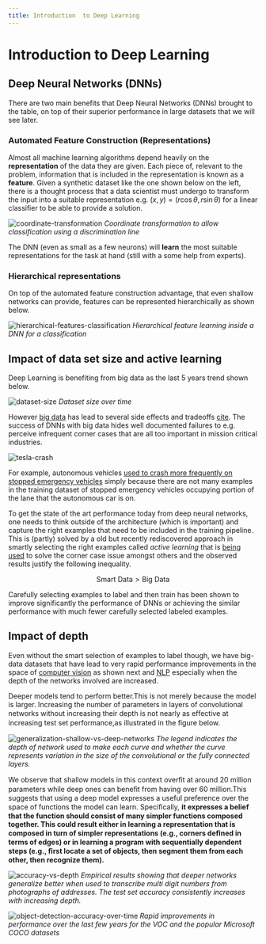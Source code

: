 ```yaml
---
title: Introduction  to Deep Learning 
---
```


# Introduction  to Deep Learning 

## Deep Neural Networks (DNNs) 

There are two main benefits that Deep Neural Networks (DNNs) brought to the table, on top of their superior performance in large datasets that we will see later.

### Automated Feature Construction (Representations)

Almost all machine learning algorithms depend heavily on the **representation** of the data they are given.  Each piece of, relevant to the problem, information that is included in the representation is known as a **feature**.  Given  a synthetic dataset like the one shown below on the left,  there is a thought process that a data scientist must undergo to transform the input into a suitable representation e.g. $(x,y)=(r\cos\theta,r\sin\theta)$ for a linear classifier to be able to provide a solution.

![coordinate-transformation](images/coordinate-transformative-representation.png)
*Coordinate transformation to allow classification using a discrimination line*

The DNN (even as small as a few neurons) will **learn** the most suitable representations for the task at hand (still with a some help from experts). 

### Hierarchical representations 

On top of the automated feature construction advantage, that even shallow networks can provide, features can be represented hierarchically as shown below.

![hierarchical-features-classification](images/hierarchical-features-classification.png)
*Hierarchical feature learning inside a DNN for a classification*


## Impact of data set size and active learning

Deep Learning is benefiting from big data as the last 5 years trend shown below.  

![dataset-size](images/dataset-size.png#center)
*Dataset size over time*

However [big data](https://www.kaggle.com/datasets?sortBy=relevance&group=featured&search=image) has lead to several side effects and tradeoffs [cite](https://papers.nips.cc/paper/3323-the-tradeoffs-of-large-scale-learning.pdf). The success of DNNs with big data hides well documented failures to e.g. perceive infrequent corner cases that are all too important in mission critical industries. 

![tesla-crash](images/tesla-crash.jpeg#center)

For example, autonomous vehicles [used to crash more frequently on stopped emergency vehicles](https://www.theguardian.com/technology/2018/may/29/tesla-crash-autopilot-california-police-car) simply because there are not many examples in the training dataset of stopped emergency vehicles occupying portion of the lane that the autonomous car is on. 

To get the state of the art performance today from deep neural networks, one needs to think outside of the architecture (which is important) and capture the right examples that need to be included in the training pipeline. This is (partly) solved by a old but recently rediscovered approach in smartly selecting the right examples called  _active learning_ that is [being used](http://www.alectio.com/technology) to solve the corner case issue amongst others and the observed results justify the following inequality. 

$$\text{Smart Data} > \text{Big Data}$$

Carefully selecting examples to label and then train has been shown to improve significantly the performance of DNNs or achieving the similar performance with much fewer carefully selected labeled examples. 

## Impact of depth

Even without the smart selection of examples to label though, we have big-data datasets that have lead to very rapid performance improvements in the space of [computer vision](https://arxiv.org/abs/1905.05055) as shown next and [NLP](https://bdtechtalks.com/2020/08/17/openai-gpt-3-commercial-ai/) especially when the depth of the networks involved are increased. 

Deeper models tend to perform better.This is not merely because the model is larger. Increasing the number of parameters in layers of convolutional networks without increasing their depth is not nearly as eﬀective at increasing test set performance,as illustrated in the ﬁgure below. 

![generalization-shallow-vs-deep-networks](images/generalization-shallow-vs-deep-networks.png#center)
*The legend indicates the depth of network used to make each curve and whether the curve represents variation in the size of the convolutional or the fully connected layers.*

We observe that shallow models in this context overﬁt at around 20 million parameters while deep ones can beneﬁt from having over 60 million.This suggests that using a deep model expresses a useful preference over the space of functions the model can learn. Speciﬁcally, **it expresses a belief that the function should consist of many simpler functions composed together. This could result either in learning a representation that is composed in turn of simpler representations (e.g., corners deﬁned in terms of edges) or in learning a program with sequentially dependent steps (e.g., ﬁrst locate a set of objects, then segment them from each other, then recognize them).**

![accuracy-vs-depth](images/accuracy-vs-depth.png)
*Empirical results showing that deeper networks generalize better when used to transcribe multi digit numbers from photographs of addresses. The test set accuracy consistently increases with increasing depth.*

![object-detection-accuracy-over-time](images/object-detection-accuracy-over-time.png#center)
*Rapid improvements in performance over the last few years for the VOC and the popular Microsoft COCO datasets*

